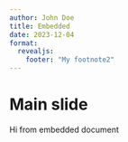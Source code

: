 ```yaml
---
author: John Doe
title: Embedded
date: 2023-12-04
format:
  revealjs: 
    footer: "My footnote2"
---
```


# Main slide

Hi from embedded document
